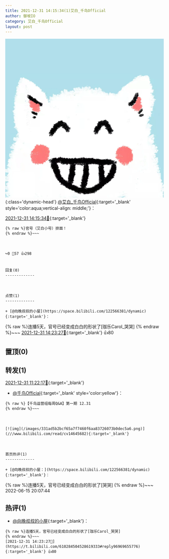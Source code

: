 ```yaml
---
title: 2021-12-31 14:15:34(1)艾白_千鸟Official
author: 御坂IO
category: 艾白_千鸟Official
layout: post
---
```


![img](/images/9ae8b9445fd0665cc014d9080156a45271be73c6.jpg){:class='dynamic-head'}
[@艾白_千鸟Official](https://space.bilibili.com/334537711/dynamic){:target='_blank' style='color:aqua;vertical-align: middle;'}：

[2021-12-31 14:15:34🔗](https://t.bilibili.com/610284504528619333){:target='_blank'}

~~~
{% raw %}官号（艾白小号）排面！
{% endraw %}~~~



↪️0 💬57 👍298


回复(0)
-------------



点赞(1)
-------------

+ [@向晚叔叔的小屋](https://space.bilibili.com/122566381/dynamic){:target='_blank'}：
~~~
{% raw %}连播5天，官号已经变成白白的形状了[珈乐Carol_哭哭]
{% endraw %}~~~
[2021-12-31 14:23:27🔗](https://t.bilibili.com/610284504528619333#reply96969655776){:target='_blank'} 👍80


置顶(0)
-------------



转发(1)
-------------

[2021-12-31 11:22:17🔗](https://t.bilibili.com/610239849756855983){:target='_blank'}
+ [@千鸟Official](https://space.bilibili.com/553771121/dynamic){:target='_blank' style='color:yellow'}：
~~~
{% raw %}【千鸟运营组每周Q&A】第一期 12.31
{% endraw %}~~~



[![img](/images/331ad5b2bcf65a7f7460f6aa83726073b0dec5a6.png)](///www.bilibili.com/read/cv14645682){:target='_blank'}



首页热评(1)
-------------

+ [@向晚叔叔的小屋：](https://space.bilibili.com/122566381/dynamic){:target='_blank'}：
~~~
{% raw %}连播5天，官号已经变成白白的形状了[哭哭]
{% endraw %}~~~
2022-06-15 20:07:44


热评(1)
-------------

+ [@向晚叔叔的小屋](https://space.bilibili.com/122566381/dynamic){:target='_blank'}：
~~~
{% raw %}连播5天，官号已经变成白白的形状了[珈乐Carol_哭哭]
{% endraw %}~~~
[2021-12-31 14:23:27🔗](https://t.bilibili.com/610284504528619333#reply96969655776){:target='_blank'} 👍80


